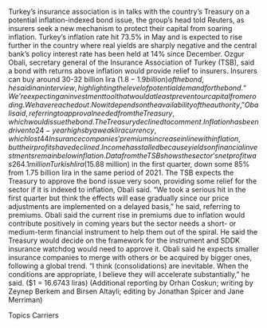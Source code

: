 Turkey’s insurance association is in talks with the country’s Treasury on a potential inflation-indexed bond issue, the group’s head told Reuters, as insurers seek a new mechanism to protect their capital from soaring inflation.
Turkey’s inflation rate hit 73.5% in May and is expected to rise further in the country where real yields are sharply negative and the central bank’s policy interest rate has been held at 14% since December.
Ozgur Obali, secretary general of the Insurance Association of Turkey (TSB), said a bond with returns above inflation would provide relief to insurers.
Insurers can buy around 30-32 billion lira ($1.8-1.9 billion) of the bond, he said in an interview, highlighting the level of potential demand for the bond.
“We’re expecting an investment tool that would at least prevent our capital from eroding. We have reached out. Now it depends on the availability of the authority,” Obali said, referring to approval needed from the Treasury, which would issue the bond.
The Treasury declined to comment.
Inflation has been driven to 24-year highs by a weak lira currency, which lost 44% last year and is down 21% this year due largely to the government’s unorthodox monetary policy stance.
Insurance companies’ premiums increase in line with inflation, but their profits have declined. Income has stalled because yields on financial investments remain below inflation.
Data from the TSB shows the sector’s net profit was 264.1 million Turkish lira ($15.88 million) in the first quarter, down some 85% from 1.75 billion lira in the same period of 2021.
The TSB expects the Treasury to approve the bond issue very soon, providing some relief for the sector if it is indexed to inflation, Obali said.
“We took a serious hit in the first quarter but think the effects will ease gradually since our price adjustments are implemented on a delayed basis,” he said, referring to premiums.
Obali said the current rise in premiums due to inflation would contribute positively in coming years but the sector needs a short- or medium-term financial instrument to help them out of the spiral.
He said the Treasury would decide on the framework for the instrument and SDDK insurance watchdog would need to approve it.
Obali said he expects smaller insurance companies to merge with others or be acquired by bigger ones, following a global trend.
“I think (consolidations) are inevitable. When the conditions are appropriate, I believe they will accelerate substantially,” he said.
($1 = 16.6743 liras)
(Additional reporting by Orhan Coskun; writing by Zeynep Berkem and Birsen Altayli; editing by Jonathan Spicer and Jane Merriman)

Topics
Carriers
